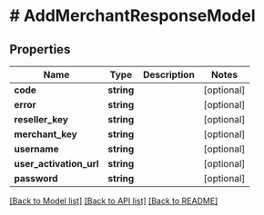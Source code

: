 # # AddMerchantResponseModel

## Properties

Name | Type | Description | Notes
------------ | ------------- | ------------- | -------------
**code** | **string** |  | [optional]
**error** | **string** |  | [optional]
**reseller_key** | **string** |  | [optional]
**merchant_key** | **string** |  | [optional]
**username** | **string** |  | [optional]
**user_activation_url** | **string** |  | [optional]
**password** | **string** |  | [optional]

[[Back to Model list]](../../README.md#models) [[Back to API list]](../../README.md#endpoints) [[Back to README]](../../README.md)
